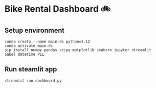 # Bike Rental Dashboard 🚲

## Setup environment
```
conda create --name main-ds python=3.12
conda activate main-ds
pip install numpy pandas scipy matplotlib seaborn jupyter streamlit babel datetime PIL
```

## Run steamlit app
```
streamlit run dashboard.py
```

